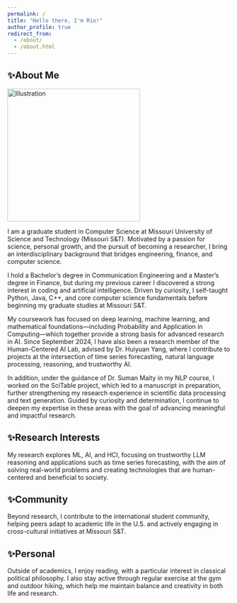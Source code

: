 ```yaml
---
permalink: /
title: "Hello there, I'm Rio!"
author_profile: true
redirect_from: 
  - /about/
  - /about.html
---
```


 
## **✨About Me**
<img src="{{ site.baseurl }}/images/Sandy_Tech-20_Single-04.jpg"
     alt="Illustration" class="align-right" width="300" />

I am a graduate student in Computer Science at Missouri University of Science and Technology (Missouri S&T). Motivated by a passion for science, personal growth, and the pursuit of becoming a researcher, I bring an interdisciplinary background that bridges engineering, finance, and computer science.

I hold a Bachelor’s degree in Communication Engineering and a Master’s degree in Finance, but during my previous career I discovered a strong interest in coding and artificial intelligence. Driven by curiosity, I self-taught Python, Java, C++, and core computer science fundamentals before beginning my graduate studies at Missouri S&T.

My coursework has focused on deep learning, machine learning, and mathematical foundations—including Probability and Application in Computing—which together provide a strong basis for advanced research in AI. Since September 2024, I have also been a research member of the Human-Centered AI Lab, advised by Dr. Huiyuan Yang, where I contribute to projects at the intersection of time series forecasting, natural language processing, reasoning, and trustworthy AI.

In addition, under the guidance of Dr. Suman Maity in my NLP course, I worked on the SciTable project, which led to a manuscript in preparation, further strengthening my research experience in scientific data processing and text generation. Guided by curiosity and determination, I continue to deepen my expertise in these areas with the goal of advancing meaningful and impactful research.

## **✨Research Interests**

My research explores ML, AI, and HCI, focusing on trustworthy LLM reasoning and applications such as time series forecasting, with the aim of solving real-world problems and creating technologies that are human-centered and beneficial to society.

## **✨Community**

Beyond research, I contribute to the international student community, helping peers adapt to academic life in the U.S. and actively engaging in cross-cultural initiatives at Missouri S&T.

## **✨Personal**

Outside of academics, I enjoy reading, with a particular interest in classical political philosophy. I also stay active through regular exercise at the gym and outdoor hiking, which help me maintain balance and creativity in both life and research.


